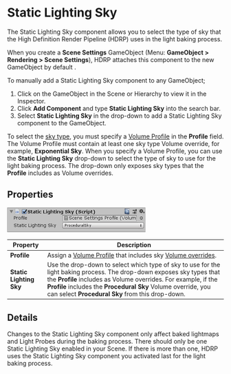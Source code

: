 # Static Lighting Sky

The Static Lighting Sky component allows you to select the type of sky that the High Definition Render Pipeline (HDRP) uses in the light baking process.

When you create a **Scene Settings** GameObject (Menu: **GameObject > Rendering > Scene Settings**), HDRP attaches this component to the new GameObject by default . 

To manually add a Static Lighting Sky component to any GameObject; 

1. Click on the GameObject in the Scene or Hierarchy to view it in the Inspector. 
2. Click **Add Component** and type **Static Lighting Sky** into the search bar. 
3. Select **Static Lighting Sky** in the drop-down to add a Static Lighting Sky component to the GameObject.

To select the [sky type](HDRP-Features.html#SkyOverview.html), you must specify a [Volume Profile](Volume-Profile.html) in the **Profile** field. The Volume Profile must contain at least one sky type Volume override, for example, **Exponential Sky**. When you specify a Volume Profile, you can use the **Static Lighting Sky** drop-down to select the type of sky to use for the light baking process. The drop-down only exposes sky types that the **Profile** includes as Volume overrides.

## Properties

![](Images/StaticLightingSky1.png)

| **Property**            | **Description**                                              |
| ----------------------- | ------------------------------------------------------------ |
| **Profile**             | Assign a [Volume Profile](Volume-Profile.html) that includes sky [Volume overrides](Volume-Components.html). |
| **Static Lighting Sky** | Use the drop-down to select which type of sky to use for the light baking process. The drop-down exposes sky types that the **Profile** includes as Volume overrides. For example, if the **Profile** includes the **Procedural Sky** Volume override, you can select **Procedural Sky** from this drop-down. |

## Details

Changes to the Static Lighting Sky component only affect baked lightmaps and Light Probes during the baking process. There should only be one Static Lighting Sky enabled in your Scene. If there is more than one, HDRP uses the Static Lighting Sky component you activated last for the light baking process.
